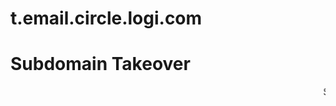 # t.email.circle.logi.com
<!DOCTYPE html>
<html lang="en">
<head>
    <meta charset="UTF-8">
    <meta name="viewport" content="width=device-width, initial-scale=1.0">
    <title>Syed Shihab </title>
</head>
<body>
    <h1> Subdomain Takeover  </h1>
    <marquee> Subdoman Takeover By Syed Shihab </marquee>
</body>
</html>
